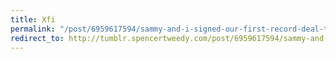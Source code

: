 ```yaml
---
title: Xfi
permalink: "/post/6959617594/sammy-and-i-signed-our-first-record-deal-this"
redirect_to: http://tumblr.spencertweedy.com/post/6959617594/sammy-and-i-signed-our-first-record-deal-this
---
```


